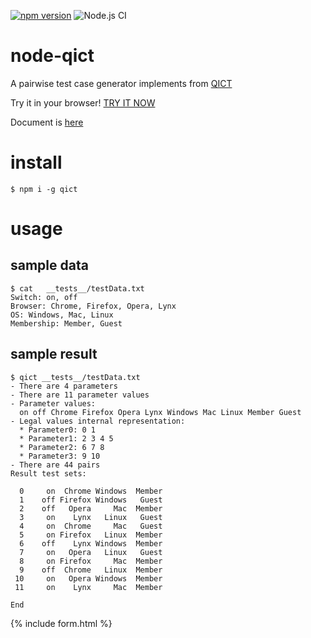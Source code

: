 [![npm version](https://badge.fury.io/js/qict.svg)](https://badge.fury.io/js/qict) ![Node.js CI](https://github.com/freddiefujiwara/node-qict/workflows/Node.js%20CI/badge.svg)
# node-qict
A pairwise test case generator implements from [QICT](https://github.com/sylvainhalle/QICT)

Try it in your browser! [TRY IT NOW](https://freddiefujiwara.github.io/node-qict/#input)

Document is [here](https://github.com/freddiefujiwara/node-qict/blob/master/DOCS.md)

# install
``` shell
$ npm i -g qict
```

# usage
## sample data
```shell
$ cat   __tests__/testData.txt
Switch: on, off
Browser: Chrome, Firefox, Opera, Lynx
OS: Windows, Mac, Linux
Membership: Member, Guest
```
## sample result
```shell
$ qict __tests__/testData.txt
- There are 4 parameters
- There are 11 parameter values
- Parameter values:
  on off Chrome Firefox Opera Lynx Windows Mac Linux Member Guest
- Legal values internal representation:
  * Parameter0: 0 1
  * Parameter1: 2 3 4 5
  * Parameter2: 6 7 8
  * Parameter3: 9 10
- There are 44 pairs
Result test sets:

  0     on  Chrome Windows  Member
  1    off Firefox Windows   Guest
  2    off   Opera     Mac  Member
  3     on    Lynx   Linux   Guest
  4     on  Chrome     Mac   Guest
  5     on Firefox   Linux  Member
  6    off    Lynx Windows  Member
  7     on   Opera   Linux   Guest
  8     on Firefox     Mac  Member
  9    off  Chrome   Linux  Member
 10     on   Opera Windows  Member
 11     on    Lynx     Mac  Member

End
```

{% include form.html %}
